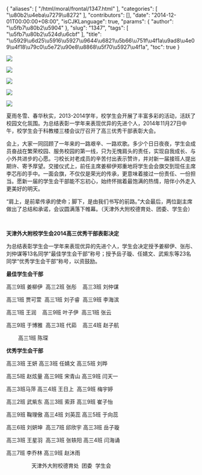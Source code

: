 {
    "aliases": [
        "/html/moral/frontal/1347.html"
    ],
    "categories": [
        "\u80b2\u4eba\u7279\u8272"
    ],
    "contributors": [],
    "date": "2014-12-01T00:00:00+08:00",
    "isCJKLanguage": true,
    "params": {
        "author": "\u5fb7\u80b2\u5904"
    },
    "slug": "1347",
    "tags": [
        "\u5fb7\u80b2\u524d\u6cbf"
    ],
    "title": "\u5929\u6d25\u5916\u5927\u9644\u6821\u5b66\u751f\u4f1a\u9ad8\u4e09\u4f18\u79c0\u5e72\u90e8\u8868\u5f70\u5927\u4f1a",
    "toc": true
}

![](https://cdn.tfls.online/mirror/full/0808bbec07b929d816493dedf2c1c3a0fd2db112.jpg)




![](https://cdn.tfls.online/mirror/full/78103cb6bbc807f7325af81beb17625f0568973c.jpg)




![](https://cdn.tfls.online/mirror/full/8386e9c79b3328ed4127379eb1a2889936f39c7e.jpg)




![](https://cdn.tfls.online/mirror/full/735d1b5d281756f173c2059f160e6b79c730314e.jpg)




![](https://cdn.tfls.online/mirror/full/f9003e769d300dfb3d8d543ceaf8a30767361ae4.jpg)




  





夏雨冬雪、春华秋实，2013-2014学年，校学生会开展了丰富多彩的活动，活跃了校园文化氛围。为总结表彰一学年来表现优异的先进个人，2014年11月27日中午，校学生会于科教楼三楼会议厅召开了高三优秀干部表彰大会。




会上，大家一同回顾了一年来的一路艰辛、一路欢歌。多少个日日夜夜，学生会成员奋战在繁荣校园、服务校园的第一线，只为无愧肩头的责任，实现自我成长、与小外共进步的心愿。刁校长对老成员的辛苦付出表示赞许，并对新一届接班人提出期许、寄予厚望。交接仪式上，前任主席姜柳伊郑重地将学生会会旗交到现任主席李芯彤的手中。一面会旗，不仅仅是荣光的传承，更意味着接过一份责任、一份担当。愿新一届的学生会干部能不忘初心，始终怀揣着最饱满的热情，陪伴小外走入更美好的明天。




“肩上，是前辈传承的使命；脚下，是由我们书写的前路。”大会最后，两位副主席做出了总结和承诺，会议圆满落下帷幕。（天津外大附校德育处、团委、学生会）




                         














**天津外大附校学生会****2014****高三优秀干部表彰决定**




为总结表彰学生会一学年来表现优异的先进个人，学生会决定授予姜柳伊、张彤、刘仲谋等13名同学“最佳学生会干部”称号；授予岳子璇、任婧文、武紫东等23名同学“优秀学生会干部”称号，以资鼓励。




**最佳学生会干部**




高三9班 姜柳伊  高三2班 张彤    高三3班 刘仲谋




高三1班 贾可萱  高三1班 刘子睿  高三9班 李海滨




高三1班 王润    高三9班 叶子伊  高三1班 张云




高三9班 于博雅  高三3班 代茹    高三4班 赵子航




        高三1班 陈琛




**优秀学生会干部**




高三3班 王妍 高三3班 任婧文 高三5班 刘晔 




高三5班 赵炫量 高三9班 宋青山 高三9班 闫天一 




高三3班马萍 高三4班 王日上  高三9班 梅宇婷 




高三2班 武紫东 高三3班 索菲 高三9班 崔子怡




高三9班 鞠理傲 高三4班 刘英蕊 高三5班 于向蕊  




高三6班 刘妍坤  高三7班 邱欣宇 高三3班 岳子璇  




高三3班 王星羽  高三3班 张轶阳 高三4班 闫海诵




高三7班 李乔林 高三9班 赵沐雨




                 天津外大附校德育处  团委  学生会




    




  



